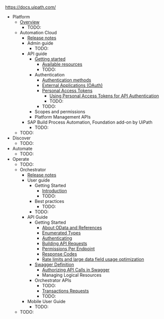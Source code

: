 https://docs.uipath.com/

* Platform
  * [Overview](overview.md)
    * TODO:
  * Automation Cloud
    * [Release notes](https://docs.uipath.com/automation-cloud/automation-cloud/latest/release-notes/release-notes-2025)
    * Admin guide
      * TODO:
    * API guide
      * [Getting started](automation-cloud.automation-cloud.latest.api-guide.about-this-guide.md)
        * [Available resources](automation-cloud.automation-cloud.latest.api-guide.available-resources.md)
        * TODO:
      * Authentication
        * [Authentication methods](automation-cloud.automation-cloud.latest.api-guide.authentication-methods.md)
        * [External Applications (OAuth)](automation-cloud.automation-cloud.latest.api-guide.accessing-uipath-resources-using-external-applications.md)
        * [Personal Access Tokens](automation-cloud.automation-cloud.latest.api-guide.personal-access-tokens.md)
          * [Using Personal Access Tokens for API Authentication](automation-cloud.automation-cloud.latest.api-guide.using-personal-access-tokens-for-api-authentication.md)
          * TODO:
        * TODO:
      * Scopes and permissions
      * Platform Management APIs
    * SAP Build Process Automation, Foundation add-on by UiPath
      * TODO:
  * TODO:
* Discover
  * TODO:
* Automate
  * TODO:
* Operate
  * TODO:
  * Orchestrator
    * [Release notes](https://docs.uipath.com/orchestrator/automation-cloud/latest/release-notes/2025)
    * User guide
      * Getting Started
        * [Introduction](orchestrator.automation-cloud.latest.user-guide.introduction.md)
        * TODO:
      * Best practices
        * TODO:
      * TODO:
    * API Guide
      * Getting Started
        * [About OData and References](orchestrator.automation-cloud.latest.api-guide.about-odata-and-references.md)
        * [Enumerated Types](https://docs.uipath.com/orchestrator/automation-cloud/latest/api-guide/enumerated-types)
        * [Authenticating](orchestrator.automation-cloud.latest.api-guide.authenticating.md)
        * [Building API Requests](orchestrator.automation-cloud.latest.api-guide.building-api-requests.md)
        * [Permissions Per Endpoint](orchestrator.automation-cloud.latest.api-guide.permissions-per-endpoint.md)
        * [Response Codes](orchestrator.automation-cloud.latest.api-guide.response-codes.md)
        * [Rate limits and large data field usage optimization](orchestrator.automation-cloud.latest.api-guide.rate-limits.md)
      * [Swagger Definition](orchestrator.automation-cloud.latest.api-guide.read-me.md)
        * [Authorizing API Calls in Swagger](orchestrator.automation-cloud.latest.api-guide.authorizing-api-calls-in-swagger.md)
        * Managing Logical Resources
      * Orchestrator APIs
        * TODO:
        * [Transactions Requests](orchestrator.automation-cloud.latest.api-guide.transactions-requests.md)
        * TODO:
    * Mobile User Guide
      * TODO:
  * TODO: